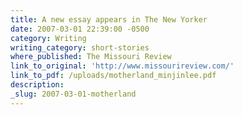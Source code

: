 ```yaml
---
title: A new essay appears in The New Yorker
date: 2007-03-01 22:39:00 -0500
category: Writing
writing_category: short-stories
where_published: The Missouri Review
link_to_original: 'http://www.missourireview.com/'
link_to_pdf: /uploads/motherland_minjinlee.pdf
description:
_slug: 2007-03-01-motherland
---
```

